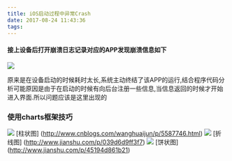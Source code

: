 ```yaml
---
title: iOS启动过程中异常Crash
date: 2017-08-24 11:43:36
tags:
---
```


#### 接上设备后打开崩溃日志记录对应的APP发现崩溃信息如下

![](http://ostglltzu.bkt.clouddn.com/17-8-24/35726988.jpg)

原来是在设备启动的时候耗时太长,系统主动终结了该APP的运行,结合程序代码分析可能原因是由于在启动的时候有向后台注册一些信息,当信息返回的时候才开始进入界面.所以问题应该是这里出现的

### 使用charts框架技巧
![](http://ostglltzu.bkt.clouddn.com/17-8-24/89231287.jpg)
[柱状图]
(http://www.cnblogs.com/wanghuaijun/p/5587746.html)
![](http://ostglltzu.bkt.clouddn.com/17-8-24/55779980.jpg)
[折线图]
(http://www.jianshu.com/p/039d6d9ff3f7)
![](http://ostglltzu.bkt.clouddn.com/17-8-24/89672071.jpg)
[饼状图]
(http://www.jianshu.com/p/45194d861b21)